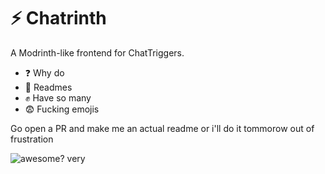 # ⚡ Chatrinth
A Modrinth-like frontend for ChatTriggers.
- ❓ Why do
- 📁 Readmes
- ✊ Have so many
- 😨 Fucking emojis

Go open a PR and make me an actual readme or i'll do it tommorow out of frustration

![awesome? very](https://img.shields.io/badge/awesome-very-blue)
